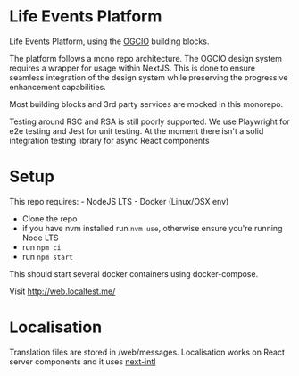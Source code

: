 # Life Events Platform
Life Events Platform, using the [OGCIO](https://www.ogcio.gov.ie/) building blocks.

The platform follows a mono repo architecture. 
The OGCIO design system requires a wrapper for usage within NextJS. This is done to ensure seamless integration of the design system while preserving the progressive enhancement capabilities.

Most building blocks and 3rd party services are mocked in this monorepo. 

Testing around RSC and RSA is still poorly supported. We use Playwright for e2e testing and Jest for unit testing. At the moment there isn't a solid integration testing library for async React components 

# Setup
This repo requires:
    - NodeJS LTS
    - Docker (Linux/OSX env)

- Clone the repo 
- if you have nvm installed run `nvm use`, otherwise ensure you're running Node LTS
- run `npm ci`
- run `npm start`

This should start several docker containers using docker-compose. 

Visit http://web.localtest.me/ 

# Localisation

Translation files are stored in /web/messages. Localisation works on React server components and it uses [next-intl](https://next-intl-docs.vercel.app/)